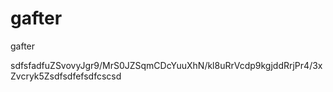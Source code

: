 # gafter
gafter

sdfsfadfuZSvovyJgr9/MrS0JZSqmCDcYuuXhN/kl8uRrVcdp9kgjddRrjPr4/3xZvcryk5Zsdfsdfefsdfcscsd
